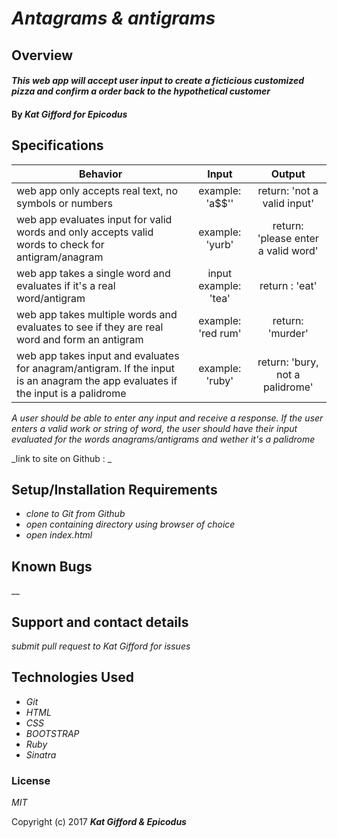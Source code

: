 # _Antagrams & antigrams_

## Overview

#### _This web app will accept user input to create a ficticious customized pizza and confirm a order back to the hypothetical customer_

#### By _**Kat Gifford for Epicodus**_

## Specifications

| Behavior | Input | Output |
|----------|:-----:|:------:|
| web app only accepts real text, no symbols or numbers | example: 'a$$'' | return: 'not a valid input' |
| web app evaluates input for valid words and only accepts valid words to check for antigram/anagram | example: 'yurb' | return: 'please enter a valid word' |
| web app takes a single word and evaluates if it's a real word/antigram | input example: 'tea' | return : 'eat'|
| web app takes multiple words and evaluates to see if they are real word and form an antigram | example: 'red rum' | return: 'murder' |
| web app takes input and evaluates for anagram/antigram. If the input is an anagram the app evaluates if the input is a palidrome | example: 'ruby' | return: 'bury, not a palidrome' |

_A user should be able to enter any input and receive a response. If the user enters a valid work or string of word, the user should have their input evaluated for the words anagrams/antigrams and wether it's a palidrome_

_link to site on Github : _

## Setup/Installation Requirements

* _clone to Git from Github_
* _open containing directory using browser of choice_
* _open index.html_

## Known Bugs

__

## Support and contact details

_submit pull request to Kat Gifford for issues_

## Technologies Used

* _Git_
* _HTML_
* _CSS_
* _BOOTSTRAP_
* _Ruby_
* _Sinatra_

### License

*MIT*

Copyright (c) 2017 **_Kat Gifford & Epicodus_**
